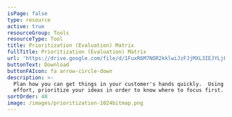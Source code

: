```yaml
---
isPage: false
type: resource
active: true
resourceGroup: Tools
resourceType: Tool
title: Prioritization (Evaluation) Matrix
fullTitle: Prioritization (Evaluation) Matrix
url: 'https://drive.google.com/file/d/1FuxR6M7NOR2kklwiJzFJjMXL3IEJYLjF/view'
buttonText: Download
buttonFAIcon: fa arrow-circle-down
description: >-
  Plan how you can get things in your customer's hands quickly.  Using value and
  effort, prioritize your ideas in order to know where to focus first.
sortOrder: 40
image: /images/prioritization-1024bitmap.png
---
```


